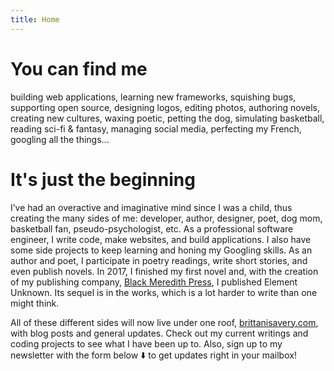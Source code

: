 ```yaml
---
title: Home
---
```


# You can find me

building web applications, learning new frameworks, squishing bugs, supporting open source, designing logos, editing photos, authoring novels, creating new cultures, waxing poetic, petting the dog, simulating basketball, reading sci-fi & fantasy, managing social media, perfecting my French,
googling all the things...

# It's just the beginning

I’ve had an overactive and imaginative mind since I was a child, thus creating the many sides of me: developer, author, designer, poet, dog mom, basketball fan, pseudo-psychologist, etc. As a professional software engineer, I write code, make websites, and build applications. I also have some side projects to keep learning and honing my Googling skills. As an author and poet, I participate in poetry readings, write short stories, and even publish novels. In 2017, I finished my first novel and, with the creation of my publishing company, [Black Meredith Press](https://blackmeredithpress.com), I published Element Unknown. Its sequel is in the works, which is a lot harder to write than one might think.

All of these different sides will now live under one roof, [brittanisavery.com](https://brittanisavery.com), with blog posts and general updates. Check out my current writings and coding projects to see what I have been up to. Also, sign up to my newsletter with the form below :arrow_down: to get updates right in your mailbox!
